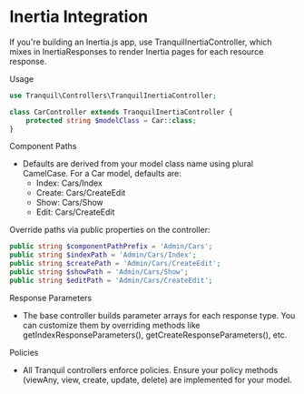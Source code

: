 # Inertia Integration

If you're building an Inertia.js app, use TranquilInertiaController, which mixes in InertiaResponses to render Inertia pages for each resource response.

Usage

```php
use Tranquil\Controllers\TranquilInertiaController;

class CarController extends TranquilInertiaController {
    protected string $modelClass = Car::class;
}
```

Component Paths
- Defaults are derived from your model class name using plural CamelCase. For a Car model, defaults are:
  - Index: Cars/Index
  - Create: Cars/CreateEdit
  - Show: Cars/Show
  - Edit: Cars/CreateEdit

Override paths via public properties on the controller:

```php
public string $componentPathPrefix = 'Admin/Cars';
public string $indexPath = 'Admin/Cars/Index';
public string $createPath = 'Admin/Cars/CreateEdit';
public string $showPath = 'Admin/Cars/Show';
public string $editPath = 'Admin/Cars/CreateEdit';
```

Response Parameters
- The base controller builds parameter arrays for each response type. You can customize them by overriding methods like getIndexResponseParameters(), getCreateResponseParameters(), etc.

Policies
- All Tranquil controllers enforce policies. Ensure your policy methods (viewAny, view, create, update, delete) are implemented for your model.
